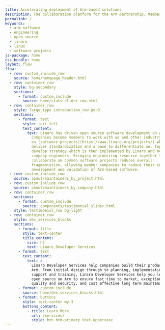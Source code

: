 ```yaml
---
title: Accelerating deployment of Arm-based solutions
description: The collaboration platform for the Arm partnership. Members can collaborate on open source software, where solutions are discussed & worked upon.
permalink: /
keywords:
  - arm software
  - engineering
  - open source
  - linaro
  - linux
  - software projects
js-package: home
css_bundle: home
layout: flow
flow:
  - row: custom_include_row
    source: home/homepage_header.html
  - row: container_row
    style: bg-secondary
    sections:
      - format: custom_include
        source: home/stats_slider_row.html
  - row: container_row
    style: large_type introduction_row py-0
    sections:
      - format: text
        style: text-left
        text_content:
          text: Linaro has driven open source software development on Arm since 2010.
            Companies become members to work with us and other industry leaders
            on [software projects](https://www.linaro.org/projects/) which
            deliver standardization and a base to differentiate on. Together we
            develop strategy which is then implemented by Linaro and member
            company engineers. Bringing engineering resource together to
            collaborate on common software projects reduces overall
            fragmentation, allowing member companies to reduce their costs for
            development and validation of Arm-based software.
  - row: custom_include_row
    source: about/maintainers_by_project.html
  - row: custom_include_row
    source: about/maintainers_by_company.html
  - row: container_row
    sections:
      - format: custom_include
        source: components/testimonial_slider.html
    style: testimonial_row bg-light
  - row: container_row
    style: dev_services_blocks
    sections:
      - format: title
        style: text-center
        title_content:
          size: h2
          text: Linaro Developer Services
      - format: text
        text_content:
          text: >
            Linaro Developer Services help companies build their products on
            Arm. From initial design through to planning, implementation and
            support and training, Linaro Developer Services help you leverage
            open source on Arm to ensure fast time to market, exceptional
            quality and security, and cost effective long term maintenance.
      - format: custom_include
        source: home/dev_services_blocks.html
      - format: buttons
        style: text-center my-3
        buttons_content:
          - title: Learn More
            url: /services/
            style: btn btn-primary text-uppercase
---
```

